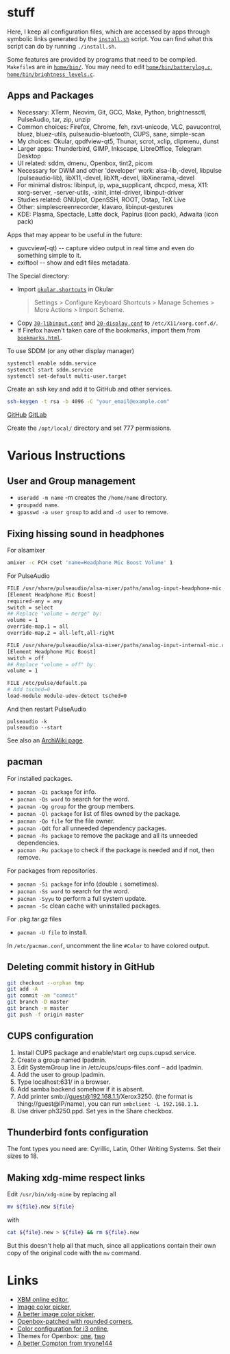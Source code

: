 # stuff

Here, I keep all configuration files, which are accessed by apps through 
symbolic links generated by the [`install.sh`](install.sh) script. You 
can find what this script can do by running `./install.sh`.

Some features are provided by programs that need to be compiled. 
`Makefile`s are in [`home/bin/`](home/bin/Makefile). You may need to 
edit [`home/bin/batterylog.c`](home/bin/batterylog.c), 
[`home/bin/brightness_levels.c`](home/bin/brightness_levels.c).


## Apps and Packages

- Necessary: XTerm, Neovim, Git, GCC, Make, Python, brightnessctl, 
  PulseAudio, tar, zip, unzip
- Common choices: Firefox, Chrome, feh, rxvt-unicode, VLC, pavucontrol, 
  bluez, bluez-utils, pulseaudio-bluetooth, CUPS, sane, simple-scan
- My choices: Okular, qpdfview-qt5, Thunar, scrot, xclip, clipmenu, 
  dunst
- Larger apps: Thunderbird, GIMP, Inkscape, LibreOffice, Telegram 
  Desktop
- UI related: sddm, dmenu, Openbox, tint2, picom
- Necessary for DWM and other 'developer' work: alsa-lib,-devel, 
  libpulse (pulseaudio-lib), libX11,-devel, libXft,-devel, 
  libXinerama,-devel
- For minimal distros: libinput, ip, wpa\_supplicant, dhcpcd, mesa, X11: 
  xorg-server, -server-utils, -xinit, intel-driver, libinput-driver
- Studies related: GNUplot, OpenSSH, ROOT, Ostap, TeX Live
- Other: simplescreenrecorder, klavaro, libinput-gestures
- KDE: Plasma, Spectacle, Latte dock, Papirus (icon pack), Adwaita (icon 
  pack)

Apps that may appear to be useful in the future:

- guvcview(-qt) -- capture video output in real time and even do 
  something simple to it.
- exiftool -- show and edit files metadata.

The Special directory:
- Import [`okular.shortcuts`](Special/okular.shortcuts) in Okular 
  > Settings > Configure Keyboard Shortcuts > Manage Schemes > More 
  > Actions > Import Scheme.
- Copy [`30-libinput.conf`](Special/30-libinput.conf) and 
  [`20-display.conf`](Special/20-display.conf) to 
  `/etc/X11/xorg.conf.d/`.
- If Firefox haven't taken care of the bookmarks, import them from 
  [`bookmarks.html`](Special/bookmarks.html).

To use SDDM (or any other display manager)
``` bash
systemctl enable sddm.service
systemctl start sddm.service
systemctl set-default multi-user.target
```

Create an ssh key and add it to GitHub and other services.
``` bash
ssh-keygen -t rsa -b 4096 -C "your_email@example.com"
```
[GitHub](https://docs.github.com/en/github/authenticating-to-github/adding-a-new-ssh-key-to-your-github-account)
[GitLab](https://docs.gitlab.com/ee/ssh/#adding-an-ssh-key-to-your-gitlab-account)

Create the `/opt/local/` directory and set 777 permissions.


# Various Instructions
## User and Group management
- `useradd -m name` -m creates the `/home/name` directory.
- `groupadd name`.
- `gpasswd -a user group` to add and `-d user` to remove.


## Fixing hissing sound in headphones
For alsamixer
``` bash
amixer -c PCH cset 'name=Headphone Mic Boost Volume' 1
```
For PulseAudio
``` bash
FILE /usr/share/pulseaudio/alsa-mixer/paths/analog-input-headphone-mic.conf
[Element Headphone Mic Boost]
required-any = any
switch = select
## Replace "volume = merge" by:
volume = 1
override-map.1 = all
override-map.2 = all-left,all-right

FILE /usr/share/pulseaudio/alsa-mixer/paths/analog-input-internal-mic.conf
[Element Headphone Mic Boost]
switch = off
## Replace "volume = off" by:
volume = 1

FILE /etc/pulse/default.pa
# Add tsched=0
load-module module-udev-detect tsched=0
```
And then restart PulseAudio
```
pulseaudio -k
pulseaudio --start
```

See also an [ArchWiki page](https://wiki.archlinux.org/index.php/PulseAudio/Troubleshooting#Static_noise_when_using_headphones).

## pacman
For installed packages.

- `pacman -Qi package` for info.
- `pacman -Qs word` to search for the word.
- `pacman -Qg group` for the group members.
- `pacman -Ql package` for list of files owned by the package.
- `pacman -Qo file` for the file owner.
- `pacman -Qdt` for all unneeded dependency packages.
- `pacman -Rs package` to remove the package and all its unneeded 
  dependencies.
- `pacman -Ru package` to check if the package is needed and if not, 
  then remove.

For packages from repositories.

- `pacman -Si package` for info (double `i` sometimes).
- `pacman -Ss word` to search for the word.
- `pacman -Syyu` to perform a full system update.
- `pacman -Sc` clean cache with uninstalled packages.

For .pkg.tar.gz files

- `pacman -U file` to install.

In `/etc/pacman.conf`, uncomment the line `#Color` to have colored 
output.

## Deleting commit history in GitHub
``` bash
git checkout --orphan tmp
git add -A
git commit -am "commit"
git branch -D master
git branch -m master
git push -f origin master
```

## CUPS configuration
1. Install CUPS package and enable/start org.cups.cupsd.service.
1. Create a group named lpadmin.
1. Edit SystemGroup line in /etc/cups/cups-files.conf – add lpadmin.
1. Add the user to group lpadmin.
1. Type localhost:631/ in a browser.
1. Add samba backend somehow if it is absent.
1. Add printer smb://guest@192.168.1.1/Xerox3250. (the format is 
   thing://guest@IP/name), you can run `smbclient -L 192.168.1.1`.
1. Use driver ph3250.ppd. Set yes in the Share checkbox.

## Thunderbird fonts configuration
The font types you need are: Cyrillic, Latin, Other Writing Systems. Set 
their sizes to 18.

## Making xdg-mime respect links
Edit `/usr/bin/xdg-mime` by replacing all
``` bash
mv ${file}.new ${file}
```
with
``` bash
cat ${file}.new > ${file} && rm ${file}.new
```
But this doesn't help all that much, since all applications contain 
their own copy of the original code with the `mv` command.

# Links
- [XBM online editor](https://xbm.jazzychad.net/),
- [Image color picker](https://html-color-codes.info/colors-from-image/),
- [A better image color picker](https://image-color.com/),
- [Openbox-patched with rounded corners](https://github.com/dylanaraps/openbox-patched),
- [Color configuration for i3 online](https://thomashunter.name/i3-configurator/),
- Themes for Openbox: 
  [one](https://github.com/fikriomar16/OBTheme-Collections), 
  [two](https://github.com/addy-dclxvi/openbox-theme-collections)
- [A better Compton from tryone144](https://github.com/tryone144/compton)




